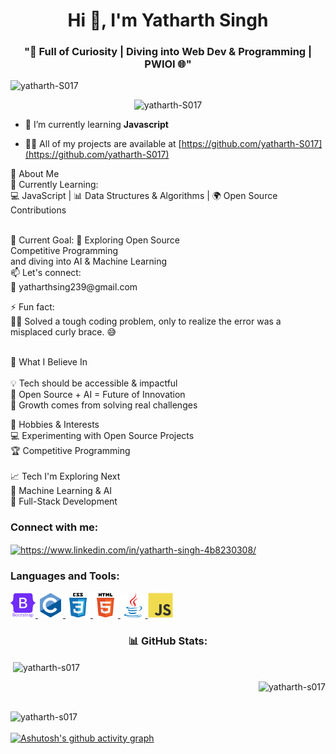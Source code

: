 <h1 align="center">Hi 👋, I'm Yatharth Singh</h1>
<h3 align="center">"🚀 Full of Curiosity | Diving into Web Dev & Programming | PWIOI 🌐"</h3>

<p align="left"> <img src="https://komarev.com/ghpvc/?username=yatharth-S017&label=Profile%20views&color=0e75b6&style=flat" alt="yatharth-S017" /> </p>

 <p align="center">
  <img src="https://github-profile-trophy.vercel.app/?username=yatharth-S017&theme=dracula&no-frame=true&column=4&row=1&margin-w=15&no-bg=true&title=Commit,Repositories,Followers,PullRequest" alt="yatharth-S017" />
</p>

- 🌱 I’m currently learning **Javascript**

- 👨‍💻 All of my projects are available at [https://github.com/yatharth-S017](https://github.com/yatharth-S017)


🚀 About Me
<br>
🌱 Currently Learning:
<br>
💻 JavaScript | 📊 Data Structures & Algorithms | 🌍 Open Source Contributions

<br>
🎯 Current Goal:
🚀 Exploring Open Source<br>
    Competitive Programming <br>
    and diving into AI & Machine Learning

<br>
📫 Let's connect:
<br>
📧 yatharthsing239@gmail.com
<br>

⚡ Fun fact:
<br>
🤦‍♂ Solved a tough coding problem, only to realize the error was a misplaced curly brace. 😅

<br>
🎯 What I Believe In
<br><br>
💡 Tech should be accessible & impactful<br>
🎨 Open Source + AI = Future of Innovation<br>
🤖 Growth comes from solving real challenges<br>

🌟 Hobbies & Interests<br>
💻 Experimenting with Open Source Projects<br>
🏆 Competitive Programming<br><br>
📈 Tech I'm Exploring Next<br>
🔹 Machine Learning & AI<br>
🔹 Full-Stack Development<br>



<h3 align="left">Connect with me:</h3>
<p align="left">
<a href="https://www.linkedin.com/in/yatharth-singh-4b8230308/" target="blank"><img align="center" src="https://raw.githubusercontent.com/rahuldkjain/github-profile-readme-generator/master/src/images/icons/Social/linked-in-alt.svg" alt="https://www.linkedin.com/in/yatharth-singh-4b8230308/" height="30" width="40" /></a>
</p>

<h3 align="left">Languages and Tools:</h3>
<p align="left"> <a href="https://getbootstrap.com" target="_blank" rel="noreferrer"> <img src="https://raw.githubusercontent.com/devicons/devicon/master/icons/bootstrap/bootstrap-plain-wordmark.svg" alt="bootstrap" width="40" height="40"/> </a> <a href="https://www.cprogramming.com/" target="_blank" rel="noreferrer"> <img src="https://raw.githubusercontent.com/devicons/devicon/master/icons/c/c-original.svg" alt="c" width="40" height="40"/> </a> <a href="https://www.w3schools.com/css/" target="_blank" rel="noreferrer"> <img src="https://raw.githubusercontent.com/devicons/devicon/master/icons/css3/css3-original-wordmark.svg" alt="css3" width="40" height="40"/> </a> <a href="https://www.w3.org/html/" target="_blank" rel="noreferrer"> <img src="https://raw.githubusercontent.com/devicons/devicon/master/icons/html5/html5-original-wordmark.svg" alt="html5" width="40" height="40"/> </a> <a href="https://www.java.com" target="_blank" rel="noreferrer"> <img src="https://raw.githubusercontent.com/devicons/devicon/master/icons/java/java-original.svg" alt="java" width="40" height="40"/> </a> <a href="https://developer.mozilla.org/en-US/docs/Web/JavaScript" target="_blank" rel="noreferrer"> <img src="https://raw.githubusercontent.com/devicons/devicon/master/icons/javascript/javascript-original.svg" alt="javascript" width="40" height="40"/> </a> </p>


<h3 align="center">📊 GitHub Stats:</h3>

<p>&nbsp;<img align="center" src="https://github-readme-stats.vercel.app/api?username=yatharth-s017&show_icons=true&locale=en" alt="yatharth-s017" /></p>

<p><img align="right" src="https://github-readme-streak-stats.herokuapp.com/?user=yatharth-s017&" alt="yatharth-s017" /></p>

<br><br>
<p><img align="left" src="https://github-readme-stats.vercel.app/api/top-langs?username=yatharth-s017&show_icons=true&locale=en&layout=compact" alt="yatharth-s017" /></p>

<br><br>
[![Ashutosh's github activity graph](https://github-readme-activity-graph.vercel.app/graph?username=yatharth-S017&bg_color=1f1f1e&color=26f50a&line=569e4c&point=5ac752&area=true&hide_border=true)](https://github.com/ashutosh00710/github-readme-activity-graph)
